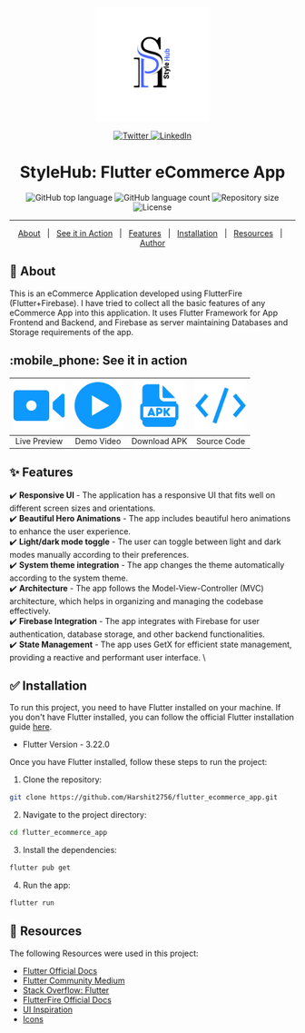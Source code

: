 <div align="center" id="top">
  <img src="https://github.com/Harshit2756/flutter_ecommerce_app/blob/99c855fbe753c560b4012899687a1c8b185c45a5/assets/logos/style-hub-splash-logo-white.png?raw=true" alt="StyleHub: Flutter eCommerce App" width="200" height="200"/>

<a href="https://twitter.com/intent/follow?screen_name=Harshit2756"><img alt= "Twitter" src="https://img.shields.io/twitter/follow/Harshit2756">
</a>
<a href="https://www.linkedin.com/in/harshit-khandelwal-3a76631b9/">
<img alt="LinkedIn" src="https://img.shields.io/badge/LinkedIn-0077B5?logo=linkedin&logoColor=white&label=Harshit%20Khandelwal">
</a>
</div>

<h1 align="center">StyleHub: Flutter eCommerce App</h1>

<p align="center">
  <img alt="GitHub top language" src="https://img.shields.io/github/languages/top/Harshit2756/flutter_ecommerce_app">
  <img alt="GitHub language count" src="https://img.shields.io/github/languages/count/Harshit2756/flutter_ecommerce_app">
  <img alt="Repository size" src="https://img.shields.io/github/repo-size/Harshit2756/flutter_ecommerce_app">
  <img alt="License" src="https://img.shields.io/github/license/Harshit2756/flutter_ecommerce_app">
  <!-- <img alt="GitHub issues" src="https://img.shields.io/github/issues/Harshit2756/flutter_ecommerce_app"> -->

  <!-- <img alt="GitHub last commit" src="https://img.shields.io/github/last-commit/Harshit2756/flutter_ecommerce_app"> -->
  <!-- <img alt="Github forks" src="https://img.shields.io/github/forks/Harshit2756/flutter_ecommerce_app?color=56BEB8" /> -->
  <!-- <img alt="Github stars" src="https://img.shields.io/github/stars/Harshit2756/flutter_ecommerce_app?color=56BEB8" /> -->
</p>
<!-- ## Status
<h4 align="center">
 🚧  StyleHub App  🚧
</h4> -->
<hr>

<p align="center">
  <a href="#dart-about">About</a> &nbsp; | &nbsp;
  <a href="#mobile_phone-see-it-in-action">See it in Action</a> &nbsp; | &nbsp;
  <a href="#sparkles-features">Features</a> &nbsp; | &nbsp;
  <a href="#white_check_mark-installation">Installation</a> &nbsp; | &nbsp;
  <a href="#rocket-resources">Resources</a> &nbsp; | &nbsp;
  <a href="https://github.com/Harshit2756" target="_blank">Author</a>
</p>

## :dart: About

This is an eCommerce Application developed using FlutterFire (Flutter+Firebase). I have tried to collect all the basic features of any eCommerce App into this application. It uses Flutter Framework for App Frontend and Backend, and Firebase as server maintaining Databases and Storage requirements of the app.

## :mobile_phone: See it in action

| <a href=" " target="_blank"><img src="https://github.com/Harshit2756/Harshit2756/blob/main/Assets/Live_Preview_Trans.png?raw=true" width="90px"></a> | <a href=" " target="_blank"><img src="https://github.com/Harshit2756/Harshit2756/blob/main/Assets/Demo_Video_Trans.png?raw=true" width="90px"></a> | <a href="https://github.com/Harshit2756/flutter_ecommerce_app/releases/download/v1.0.0/Style_hub_v1.0.0.apk" target="_blank"><img src="https://github.com/Harshit2756/Harshit2756/blob/main/Assets/Download_Apk_Trans.png?raw=true" width="90px"></a> | <a href="https://github.com/rahul-badgujar/EShopee-Flutter-eCommerce-App/archive/refs/tags/v1.0.0.zip" target="_blank"><img src="https://github.com/Harshit2756/Harshit2756/blob/main/Assets/Source_Code_Trans.png?raw=true" width="90px"></a> |
| :--------------------------------------------------------------------------------------------------------------------------------------------------: | :------------------------------------------------------------------------------------------------------------------------------------------------: | :---------------------------------------------------------------------------------------------------------------------------------------------------------------------------------------------------------------------------------------------------: | :--------------------------------------------------------------------------------------------------------------------------------------------------------------------------------------------------------------------------------------------: |
|                                                                     Live Preview                                                                     |                                                                     Demo Video                                                                     |                                                                                                                     Download APK                                                                                                                      |                                                                                                                  Source Code                                                                                                                   |

<!-- ## Screenshots
![App Screenshot](https://tejasbadone.web.app/assets/img/portfolio/apps/eshop/eshop1-01.png)

![App Screenshot](https://tejasbadone.web.app/assets/img/portfolio/apps/eshop/eshop2-01.png)

![App Screenshot](https://tejasbadone.web.app/assets/img/portfolio/apps/eshop/eshop3-01.png)  -->

## :sparkles: Features

✔️ **Responsive UI** - The application has a responsive UI that fits well on different screen sizes and orientations.\
✔️ **Beautiful Hero Animations** - The app includes beautiful hero animations to enhance the user experience. \
✔️ **Light/dark mode toggle** - The user can toggle between light and dark modes manually according to their preferences. \
✔️ **System theme integration** - The app changes the theme automatically according to the system theme. \
✔️ **Architecture** - The app follows the Model-View-Controller (MVC) architecture, which helps in organizing and managing the codebase effectively. \
✔️ **Firebase Integration** - The app integrates with Firebase for user authentication, database storage, and other backend functionalities. \
✔️ **State Management** - The app uses GetX for efficient state management, providing a reactive and performant user interface. \

## :white_check_mark: Installation

To run this project, you need to have Flutter installed on your machine. If you don't have Flutter installed, you can follow the official Flutter installation guide [here](https://flutter.dev/docs/get-started/install).

- Flutter Version - 3.22.0

Once you have Flutter installed, follow these steps to run the project:

1. Clone the repository:

```bash
git clone https://github.com/Harshit2756/flutter_ecommerce_app.git
```

2. Navigate to the project directory:

```bash
cd flutter_ecommerce_app
```

3. Install the dependencies:

```bash
flutter pub get
```

4. Run the app:

```bash
flutter run
```

## :rocket: Resources

The following Resources were used in this project:

- [Flutter Official Docs](https://flutter.dev/docs)
- [Flutter Community Medium](https://medium.com/flutter-community)
- [Stack Overflow: Flutter](https://stackoverflow.com/questions/tagged/flutter)
- [FlutterFire Official Docs](https://firebase.flutter.dev/docs/overview/)
- [UI Inspiration](https://github.com/abuanwar072/E-commerce-Complete-Flutter-UI)
- [Icons](https://www.flaticon.com/)
